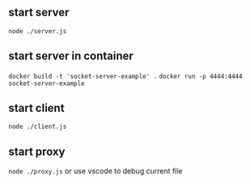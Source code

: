 ## start server
`node ./server.js`

## start server in container
`docker build -t 'socket-server-example' .`
`docker run -p 4444:4444 socket-server-example`

## start client
`node ./client.js`

## start proxy
`node ./proxy.js` or use vscode to debug current file

